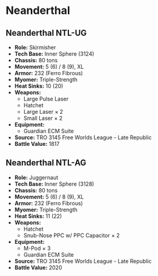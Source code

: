 # Neanderthal
## Neanderthal NTL-UG
- **Role:** Skirmisher
- **Tech Base:** Inner Sphere (3124)
- **Chassis:** 80 tons
- **Movement:** 5 (6) / 8 (9), XL
- **Armor:** 232 (Ferro Fibrous)
- **Myomer:** Triple-Strength
- **Heat Sinks:** 10 (20)
- **Weapons:**
  - Large Pulse Laser
  - Hatchet
  - Large Laser × 2
  - Small Laser × 2
- **Equipment:**
  - Guardian ECM Suite
- **Source:** TRO 3145 Free Worlds League - Late Republic
- **Battle Value:** 1817

## Neanderthal NTL-AG
- **Role:** Juggernaut
- **Tech Base:** Inner Sphere (3128)
- **Chassis:** 80 tons
- **Movement:** 5 (6) / 8 (9), XL
- **Armor:** 232 (Ferro Fibrous)
- **Myomer:** Triple-Strength
- **Heat Sinks:** 11 (22)
- **Weapons:**
  - Hatchet
  - Snub-Nose PPC w/ PPC Capacitor × 2
- **Equipment:**
  - M-Pod × 3
  - Guardian ECM Suite
- **Source:** TRO 3145 Free Worlds League - Late Republic
- **Battle Value:** 2020

